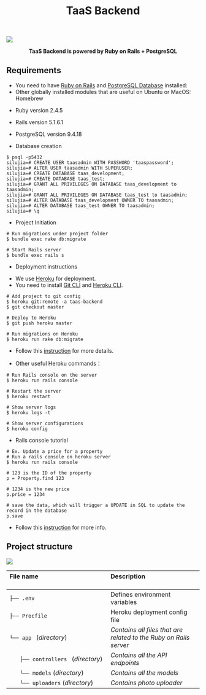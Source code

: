 <h1 align="center"><strong>TaaS Backend</strong></h1>

<br />

![](https://cdn-images-1.medium.com/max/2400/1*gFUhAMO2Ab0MufSyq0BGjw.jpeg)

<div align="center"><strong>TaaS Backend is powered by Ruby on Rails + PostgreSQL</strong></div>

## Requirements

- You need to have [Ruby on Rails](http://installrails.com) and [PostgreSQL Database](https://www.postgresql.org/download) installed:
- Other globally installed modules that are useful on Ubuntu or MacOS: Homebrew

* Ruby version
2.4.5
* Rails version
5.1.6.1
* PostgreSQL version
9.4.18

* Database creation
```
$ psql -p5432
silujia=# CREATE USER taasadmin WITH PASSWORD 'taaspassword';
silujia=# ALTER USER taasadmin WITH SUPERUSER;
silujia=# CREATE DATABASE taas_development;
silujia=# CREATE DATABASE taas_test;
silujia=# GRANT ALL PRIVILEGES ON DATABASE taas_development to taasadmin;
silujia=# GRANT ALL PRIVILEGES ON DATABASE taas_test to taasadmin;
silujia=# ALTER DATABASE taas_development OWNER TO taasadmin;
silujia=# ALTER DATABASE taas_test OWNER TO taasadmin;
silujia=# \q

```
* Project Initiation
```
# Run migrations under project folder
$ bundle exec rake db:migrate

# Start Rails server
$ bundle exec rails s

```
* Deployment instructions

- We use [Heroku](https://www.heroku.com/) for deployment.  
- You need to install [Git CLI](https://git-scm.com/book/en/v2/Getting-Started-Installing-Git) and [Heroku CLI](https://devcenter.heroku.com/articles/heroku-cli#download-and-install).
```
# Add project to git config
$ heroku git:remote -a taas-backend
$ git checkout master

# Deploy to Heroku
$ git push heroku master

# Run migrations on Heroku
$ heroku run rake db:migrate
```
- Follow this [instruction](https://devcenter.heroku.com/articles/git) for more details.

* Other useful Heroku commands：

```
# Run Rails console on the server
$ heroku run rails console    

# Restart the server
$ heroku restart

# Show server logs
$ heroku logs -t

# Show server configurations
$ heroku config 
```
* Rails console tutorial
```
# Ex. Update a price for a property
# Run a rails console on heroku server
$ heroku run rails console

# 123 is the ID of the property
p = Property.find 123 

# 1234 is the new price
p.price = 1234

# save the data, which will trigger a UPDATE in SQL to update the record in the database
p.save
```
- Follow this [instruction](https://guides.rubyonrails.org/active_record_basics.html) for more info.


## Project structure

![](https://res.cloudinary.com/hyyxofhbh/image/upload/v1561270328/tripalink/assets/tripalink-folders.png)

| File name 　　　　　　　　　　　　　　| Description 　　　　　　　　<br><br>|
| :--  | :--         |
| `├── .env` | Defines environment variables |
| `├── Procfile` | Heroku deployment config file|
| `└── app ` (_directory_) | _Contains all files that are related to the Ruby on Rails server_ |\
| `　　├── controllers ` (_directory_) | _Contains all the API endpoints_ |
| `　　└── models` (_directory_) | _Contains all the models_ |
| `　　└── uploaders` (_directory_) | _Contains photo uploader_ |
